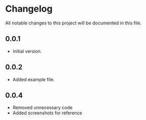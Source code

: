 # Changelog

All notable changes to this project will be documented in this file.

## 0.0.1

- Initial version.

## 0.0.2

- Added example file.

## 0.0.4

- Removed unnecessary code
- Added screenshots for reference